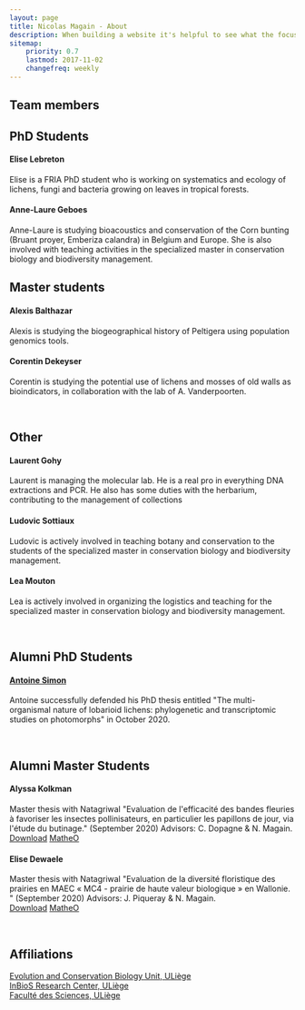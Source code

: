 ```yaml
---
layout: page
title: Nicolas Magain - About 
description: When building a website it's helpful to see what the focus of your site is. This page is an example of how to show a website's focus.
sitemap:
    priority: 0.7
    lastmod: 2017-11-02
    changefreq: weekly
---
```

<h2>Team members</h2>
<h2>PhD Students</h2>
<h4>Elise Lebreton</h4>
<p>Elise is a FRIA PhD student who is working on systematics and ecology of lichens, fungi and bacteria growing on leaves in tropical forests.</p>

<h4>Anne-Laure Geboes</h4>
<p>Anne-Laure is studying bioacoustics and conservation of the Corn bunting (Bruant proyer, Emberiza calandra) in Belgium and Europe. She is also involved with teaching activities in the specialized master in conservation biology and biodiversity management.
<h2>Master students</h2>
<h4>Alexis Balthazar</h4>
<p>Alexis is studying the biogeographical history of Peltigera using population genomics tools.</p>
<h4>Corentin Dekeyser</h4>
<p>Corentin is studying the potential use of lichens and mosses of old walls as bioindicators, in collaboration with the lab of A. Vanderpoorten.</p>
<br />
<h2>Other</h2>
<h4>Laurent Gohy</h4> <p> Laurent is managing the molecular lab. He is a real pro in everything DNA extractions and PCR. He also has some duties with the herbarium, contributing to the management of collections</p>
<h4>Ludovic Sottiaux</h4>
<p>Ludovic is actively involved in teaching botany and conservation to the students of the specialized master in conservation biology and biodiversity management.</p>
<h4>Lea Mouton</h4>
<p>Lea is actively involved in organizing the logistics and teaching for the specialized master in conservation biology and biodiversity management.</p>
<br />
<h2>Alumni PhD Students</h2>
<h4><a href="https://scholar.google.com/citations?user=-Tul63cAAAAJ&hl=en&fbclid=IwAR3iP1z5OmqlC-7BvVUbQR79_ya5rxfzM35Ag8eQX3xWbgGYMegXCwZpF0w">Antoine Simon</a></h4>
<p>Antoine successfully defended his PhD thesis entitled "The multi-organismal nature of lobarioid lichens: phylogenetic and transcriptomic studies on photomorphs" in October 2020.</p>
<br />
<h2>Alumni Master Students</h2>
<h4>Alyssa Kolkman</h4>
<p>Master thesis with Natagriwal "Evaluation de l'efficacité des bandes fleuries à favoriser les insectes pollinisateurs, en particulier les papillons de jour, via l'étude du butinage." (September 2020) Advisors: C. Dopagne & N. Magain.
<br />
<a class="smallbutton" target="_blank" href="/PDF/kolkman.pdf">Download</a> <a class="smallbutton" target="_blank" href="https://matheo.uliege.be/handle/2268.2/9868">MatheO</a></p>
<h4>Elise Dewaele</h4>
<p>Master thesis with Natagriwal "Evaluation de la diversité floristique des prairies en MAEC « MC4 - prairie de haute valeur biologique » en Wallonie.	" (September 2020) Advisors: J. Piqueray & N. Magain.
<br />
<a class="smallbutton" target="_blank" href="/PDF/dewaele.pdf">Download</a> <a class="smallbutton" target="_blank" href="https://matheo.uliege.be/handle/2268.2/9878">MatheO</a></p>

<br />
<h2>Affiliations</h2>
<p> <a href="http://www.bionat.ulg.ac.be/"> Evolution and Conservation Biology Unit, ULiège</a>
<br /> <a href="https://www.inbios.uliege.be/cms/c_4259640/fr/inbios">InBioS Research Center, ULiège</a>
<br /> <a href="https://www.sciences.uliege.be/cms/c_3966569/en/sciences">Faculté des Sciences, ULiège</a>
